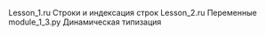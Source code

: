 Lesson_1.ru   Строки и индексация строк
Lesson_2.ru   Переменные
module_1_3.py  Динамическая типизация
